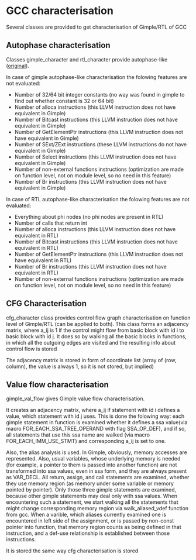 # GCC characterisation

Several classes are provided to get characterisation of Gimple/RTL of GCC

## Autophase characterisation 
Classes gimple\_character and rtl\_character provide autophase-like ([original](https://arxiv.org/pdf/2003.00671.pdf)).

In case of gimple autophase-like characterisation the folowing features are not evaluated:
- Number of 32/64 bit integer constants (no way was found in gimple to find out whether constant is 32 or 64 bit)
- Number of alloca instructions (this LLVM instruction does not have equivalent in Gimple)
- Number of Bitcast instructions (this LLVM instruction does not have equivalent in Gimple)
- Number of GetElementPtr instructions (this LLVM instruction does not have equivalent in Gimple)
- Number of SExt/ZExt instructions (these LLVM instructions do not have equivalent in Gimple)
- Number of Select instructions (this LLVM instruction does not have equivalent in Gimple)
- Number of non-external functions instructions (optimization are made on function level, not on module level, so no need in this feature)
- Number of Br instructions (this LLVM instruction does not have equivalent in Gimple)

In case of RTL autophase-like characterisation the folowing features are not evaluated:
- Everything about phi nodes (no phi nodes are present in RTL)
- Number of calls that return int
- Number of alloca instructions (this LLVM instruction does not have equivalent in RTL)
- Number of Bitcast instructions (this LLVM instruction does not have equivalent in RTL)
- Number of GetElementPtr instructions (this LLVM instruction does not have equivalent in RTL)
- Number of Br instructions (this LLVM instruction does not have equivalent in RTL)
- Number of non-external functions instructions (optimization are made on function level, not on module level, so no need in this feature)

## CFG Characterisation
cfg\_character class provides control flow graph characterisation on function level of Gimple/RTL (can be applied to both).
This class forms an adjacency matrix, where a\_ij is 1 if the control might flow from basic block with id i to basic block with id j. It does so by walking all the basic blocks in functions, in which all the outgoing edges are visited and the resulting info about control flow is stored

The adjacency matrix is stored in form of coordinate list (array of (row, column), the value is always 1, so it is not stored, but implied)

## Value flow characterisation
gimple\_val\_flow gives Gimple value flow characterisation.

It creates an adjacency matrix, where a\_ij if statement with id i defines a value, which statement with id j uses. This is done the folowing way: each gimple statement in function is examined whether it defines a ssa value(via macro FOR\_EACH\_SSA\_TREE\_OPERAND with flag SSA\_OP\_DEF), and if so, all statements that use this ssa name are walked (via macro FOR\_EACH\_IMM\_USE\_STMT) and corresponding a\_ij is set to one.

Also, the alias analysis is used. In Gimple, obviously, memory accesses are represented. Also, usual variables, whose underlying memory is needed (for example, a pointer to them is passed into another function) are not transformed into ssa values, even in ssa form, and they are always present as VAR\_DECL. All return, assign, and call 
statements are examined, whether they use memory region (as memory under some variable or memory pointed by pointer). Only those three gimple statements are examined, 
because other gimple statements may deal only with ssa values. When encountering such a statement, we start walking all the statements that might change corresponding 
memory region via walk\_aliased\_vdef function from gcc. When a varible, which aliases currently examined one is encountered in left side of the assignment, or is passed 
by non-const pointer into function, that memory region counts as being defined in that instruction, and a def-use relationship is established between those instructions.

It is stored the same way cfg characterisation is stored

